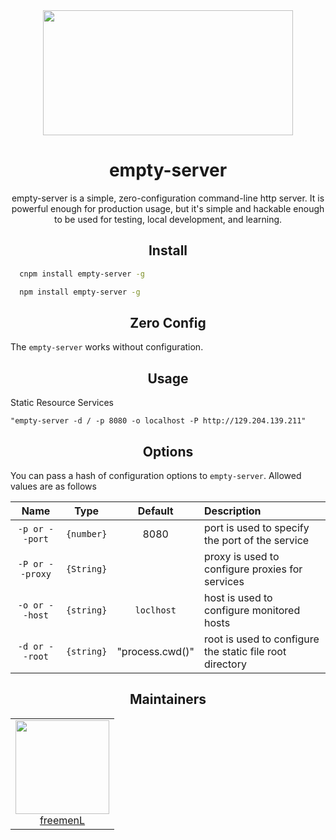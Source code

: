 
<div align="center">
  <a href="http://nodejs.cn/">
    <img width="400" height="200"
      src="http://img0.imgtn.bdimg.com/it/u=491865045,1211705331&fm=26&gp=0.jpg">
  </a>
  <h1>empty-server</h1>
  <p>empty-server is a simple, zero-configuration command-line http server. It is powerful enough for production usage, but it's simple and hackable enough to be used for testing, local development, and learning.</p>
</div>

<h2 align="center">Install</h2>

```bash
  cnpm install empty-server -g
```

```bash
  npm install empty-server -g
```

<h2 align="center">Zero Config</h2>

The `empty-server` works without configuration.  

<h2 align="center">Usage</h2>

Static Resource Services

```
"empty-server -d / -p 8080 -o localhost -P http://129.204.139.211"

```

<h2 align="center">Options</h2>

You can pass a hash of configuration options to `empty-server`.
Allowed values are as follows

|Name|Type|Default|Description|
|:--:|:--:|:-----:|:----------|
|`-p or --port`|`{number}`|8080|port is used to specify the port of the service|
|`-P or --proxy`|`{String}`||proxy is used to configure proxies for services|
|`-o or --host`|`{string}`|`loclhost`|host is used to configure monitored hosts|
|`-d or --root`|`{string}`|"process.cwd()"|root is used to configure the static file root directory|

<h2 align="center">Maintainers</h2>

<table>
  <tbody>
    <tr>
      <td align="center">
        <img width="150" height="150"
        src="https://www.lgstatic.com/i/image/M00/70/45/CgpEMlm1eoaAT-7PAACXDPj8MC493.jpeg">
        </br>
        <a href="https://github.com/freemenL">freemenL</a>
      </td>
    </tr>
  <tbody>
</table>
